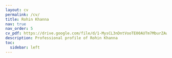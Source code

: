```yaml
---
layout: cv
permalink: /cv/
title: Rohin Khanna
nav: true
nav_order: 5
cv_pdf: https://drive.google.com/file/d/1-MysCL3nDntVooTE00AUTm7MburZAwWN/view?usp=sharing
description: Professional profile of Rohin Khanna
toc:
  sidebar: left
---
```

